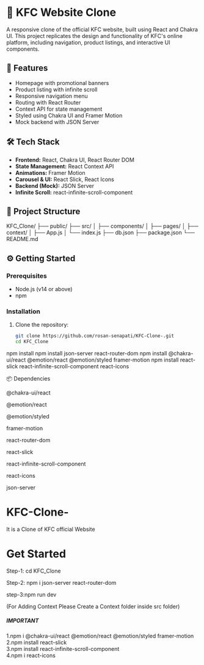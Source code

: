 # 🍗 KFC Website Clone

A responsive clone of the official KFC website, built using React and Chakra UI. This project replicates the design and functionality of KFC's online platform, including navigation, product listings, and interactive UI components.

## 🚀 Features

- Homepage with promotional banners
- Product listing with infinite scroll
- Responsive navigation menu
- Routing with React Router
- Context API for state management
- Styled using Chakra UI and Framer Motion
- Mock backend with JSON Server

## 🛠️ Tech Stack

- **Frontend:** React, Chakra UI, React Router DOM
- **State Management:** React Context API
- **Animations:** Framer Motion
- **Carousel & UI:** React Slick, React Icons
- **Backend (Mock):** JSON Server
- **Infinite Scroll:** react-infinite-scroll-component

## 📁 Project Structure

KFC_Clone/ ├── public/ ├── src/ │   ├── components/ │   ├── pages/ │   ├── context/ │   ├── App.js │   └── index.js ├── db.json ├── package.json └── README.md

## ⚙️ Getting Started

### Prerequisites

- Node.js (v14 or above)
- npm

### Installation

1. Clone the repository:

   ```bash
   git clone https://github.com/rosan-senapati/KFC-Clone-.git
   cd KFC_Clone

npm install
npm install json-server react-router-dom
npm install @chakra-ui/react @emotion/react @emotion/styled framer-motion
npm install react-slick react-infinite-scroll-component react-icons

📦 Dependencies

@chakra-ui/react

@emotion/react

@emotion/styled

framer-motion

react-router-dom

react-slick

react-infinite-scroll-component

react-icons

json-server


# KFC-Clone-
It is a Clone of KFC official Website

<h1>  Get Started </h1>

Step-1:  cd KFC_Clone

Step-2: npm i json-server react-router-dom

step-3:npm run dev

(For Adding Context Please Create a Context folder inside src folder)

<h5>IMPORTANT</h5>
1.npm i @chakra-ui/react @emotion/react @emotion/styled framer-motion </br>
2.npm install react-slick </br>
3.npm install react-infinite-scroll-component </br>
4.npm i react-icons   </br>


